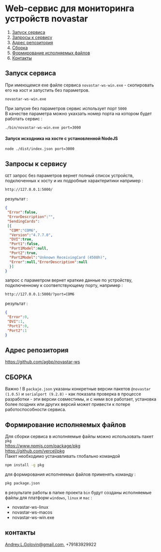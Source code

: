 # Web-сервис для мониторинга устройств novastar

1. [Запуск сервиса](#ServStart)
2. [Запросы к сервису](#RequestsExamples)
3. [Адрес репозитория](#Repository)
4. [Сборка](#Build)
5. [Формирование исполняемых файлов](#Executables)
6. [Контакты](#Contacts)

## <a name="ServStart"></a>Запуск сервиса
При имеющемся exe файле сервиса `novastar-ws-win.exe` - скопировать его на хост и запустить без параметров.  
```Bash
novastar-ws-win.exe
```
При запуске без параметров сервис использует порт `5000`  
В качестве параметра можно укахзать номер порта на котором будет работать сервис :  
```Bash
./bin/novastar-ws-win.exe port=3000
```
#### Запуск исходника на хосте с установленной NodeJS
```Bash
node ./dist/index.json port=3000
```
## <a name="RequestsExamples"></a>Запросы к сервису

`GET` запрос без параметров вернет полный список устройств, подключенных к хосту и их подробные характеритики например :
```Bash
http://127.0.0.1:5000/
```

результат :  
```JSON
{
 "Error":false,
 "ErrorDescription":"",
 "SendingCards":
 [{
  "COM":"COM6",
  "Version":"4.7.7.0",
  "DVI":true,
  "Port1":false,
  "Port1Model":null,
  "Port2":true,
  "Port2Model":"Unknown ReceivingCard (4508h)",
  "Error":null,"ErrorDescription":null
  }]
}  
```
запрос с параметром вернет краткие данные по устройству, подключенному к соответствующему порту, например :  
```Bash
http://127.0.0.1:5000/?port=COM6
```
результат :  

```JSON
{
 "Error":0,
 "DVI":1,
 "Port1":0,
 "Port2":1
}
```
## <a name="Repository"></a>Адрес репозитория
https://github.com/agbp/novastar-ws

## <a name="Build"></a>СБОРКА
Важно !
В `packaje.json` указаны конкретные версии пакетов `@novastar (1.0.5)` и `serialport (9.2.8)` - как показала проверка в процессе разработки - эти версии совместимы, и с ними все работает, установка более поздних или других версий может привести к потере работоспособности сервиса.

## <a name="Executables"></a>Формирование исполняемых файлов
Для сборки сервиса в исполняемые файлы можно использовать пакет `pkg`  
https://www.npmjs.com/package/pkg  
https://github.com/vercel/pkg  
Пакет необходимо устанавливать глобально командой
```Bash
npm install -g pkg
```
для формирования исполняемых файлов применять команду : 
```Bash
pkg package.json
```
в результате работы в папке проекта `bin` будут созданы исполняемые файлы для платформ `windows`, `linux` и `mac` :
* novastar-ws-linux
* novastar-ws-macos
* novastar-ws-win.exe

## <a name="Contacts"></a>контакты
Andrey.L.Golovin@gmail.com, +79183929922

